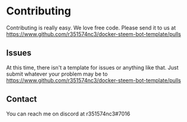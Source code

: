 # Contributing

Contributing is really easy. We love free code. Please send it to us at https://www.github.com/r351574nc3/docker-steem-bot-template/pulls

## Issues

At this time, there isn't a template for issues or anything like that. Just submit whatever your problem may be to https://www.github.com/r351574nc3/docker-steem-bot-template/pulls

## Contact

You can reach me on discord at r351574nc3#7016
